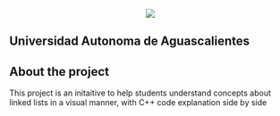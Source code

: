 <p align="center"><img src="https://uaa.mx/content/Artboard-190.png"></p>

## Universidad Autonoma de Aguascalientes

## About the project

This project is an initaitive to help students understand concepts about linked lists in a visual manner, with C++ code explanation side by side 
